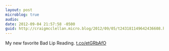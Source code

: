 ```yaml
---
layout: post
microblog: true
audio: 
date: 2012-09-04 21:57:58 -0500
guid: http://craigmcclellan.micro.blog/2012/09/05/t243181149642436608.html
---
```

My new favorite Bad Lip Reading.  [t.co/etGRbAfO](http://t.co/etGRbAfO)
